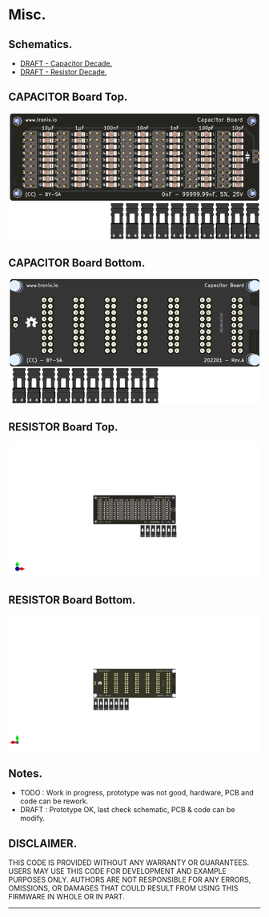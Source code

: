 # Misc.

## Schematics.

- [DRAFT - Capacitor Decade.](https://github.com/tronixio/misc/blob/main/Kicad/capacitor/extras/schematic.pdf)
- [DRAFT - Resistor Decade.](https://github.com/tronixio/misc/blob/main/Kicad/resistor/extras/schematic.pdf)

## CAPACITOR Board Top.

![CAPACITOR Board Top.](https://github.com/tronixio/misc/blob/main/Kicad/capacitor/extras/top.png)

## CAPACITOR Board Bottom.

![CAPACITOR Board Bottom.](https://github.com/tronixio/misc/blob/main/Kicad/capacitor/extras/bottom.png)

## RESISTOR Board Top.

![RESISTOR Board Top.](https://github.com/tronixio/misc/blob/main/Kicad/resistor/extras/top.png)

## RESISTOR Board Bottom.

![RESISTOR Board Bottom.](https://github.com/tronixio/misc/blob/main/Kicad/resistor/extras/bottom.png)

## Notes.

- TODO : Work in progress, prototype was not good, hardware, PCB and code can be rework.
- DRAFT : Prototype OK, last check schematic, PCB & code can be modify.

## DISCLAIMER.

THIS CODE IS PROVIDED WITHOUT ANY WARRANTY OR GUARANTEES.
USERS MAY USE THIS CODE FOR DEVELOPMENT AND EXAMPLE PURPOSES ONLY.
AUTHORS ARE NOT RESPONSIBLE FOR ANY ERRORS, OMISSIONS, OR DAMAGES THAT COULD
RESULT FROM USING THIS FIRMWARE IN WHOLE OR IN PART.

---
